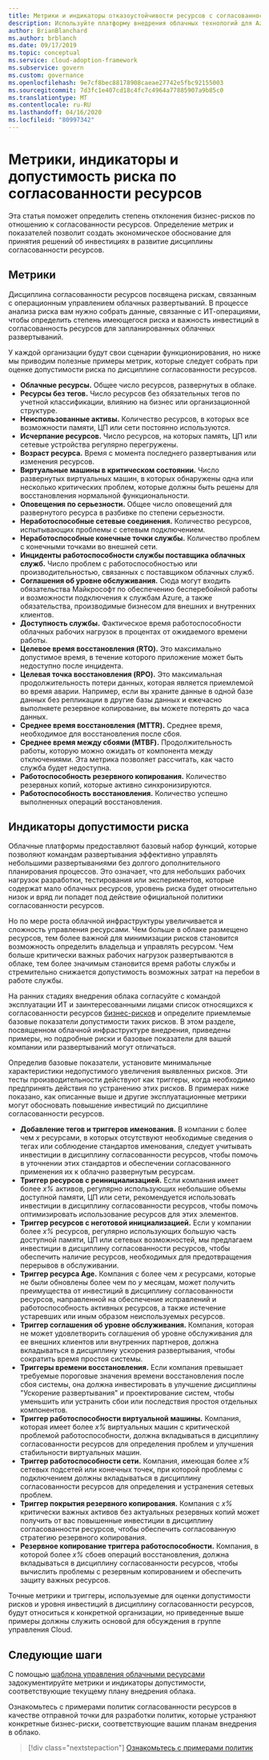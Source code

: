 ```yaml
---
title: Метрики и индикаторы отказоустойчивости ресурсов с согласованностью
description: Используйте платформу внедрения облачных технологий для Azure, чтобы количественно определить устойчивость к бизнес-рискам, связанным с согласованностью ресурсов.
author: BrianBlanchard
ms.author: brblanch
ms.date: 09/17/2019
ms.topic: conceptual
ms.service: cloud-adoption-framework
ms.subservice: govern
ms.custom: governance
ms.openlocfilehash: 9e7cf8bec88178908caeae27742e5fbc92155003
ms.sourcegitcommit: 7d3fc1e407cd18c4fc7c4964a77885907a9b85c0
ms.translationtype: MT
ms.contentlocale: ru-RU
ms.lasthandoff: 04/16/2020
ms.locfileid: "80997342"
---
```

<!-- cSpell:ignore MTBF MTTR -->

# <a name="resource-consistency-metrics-indicators-and-risk-tolerance"></a>Метрики, индикаторы и допустимость риска по согласованности ресурсов

Эта статья поможет определить степень отклонения бизнес-рисков по отношению к согласованности ресурсов. Определение метрик и показателей позволит создать экономическое обоснование для принятия решений об инвестициях в развитие дисциплины согласованности ресурсов.

## <a name="metrics"></a>Метрики

Дисциплина согласованности ресурсов посвящена рискам, связанным с операционным управлением облачных развертываний. В процессе анализа риска вам нужно собрать данные, связанные с ИТ-операциями, чтобы определить степень имеющегося риска и важность инвестиций в согласованность ресурсов для запланированных облачных развертываний.

У каждой организации будут свои сценарии функционирования, но ниже мы приводим полезные примеры метрик, которые следует собрать при оценке допустимости риска по дисциплине согласованности ресурсов.

- **Облачные ресурсы.** Общее число ресурсов, развернутых в облаке.
- **Ресурсы без тегов.** Число ресурсов без обязательных тегов по учетной классификации, влиянию на бизнес или организационной структуре.
- **Неиспользованные активы.** Количество ресурсов, в которых все возможности памяти, ЦП или сети постоянно используются.
- **Исчерпание ресурсов.** Число ресурсов, на которых память, ЦП или сетевые устройства регулярно перегружены.
- **Возраст ресурса.** Время с момента последнего развертывания или изменения ресурсов.
- **Виртуальные машины в критическом состоянии.** Число развернутых виртуальных машин, в которых обнаружены одна или несколько критических проблем, которые должны быть решены для восстановления нормальной функциональности.
- **Оповещения по серьезности.** Общее число оповещений для развернутого ресурса в разбивке по степени серьезности.
- **Неработоспособные сетевые соединения.** Количество ресурсов, испытывающих проблемы с сетевым подключением.
- **Неработоспособные конечные точки службы.** Количество проблем с конечными точками во внешней сети.
- **Инциденты работоспособности службы поставщика облачных служб.** Число проблем с работоспособностью или производительностью, связанных с поставщиком облачных служб.
- **Соглашения об уровне обслуживания.** Сюда могут входить обязательства Майкрософт по обеспечению бесперебойной работы и возможности подключения к службам Azure, а также обязательства, производимые бизнесом для внешних и внутренних клиентов.
- **Доступность службы.** Фактическое время работоспособности облачных рабочих нагрузок в процентах от ожидаемого времени работы.
- **Целевое время восстановления (RTO).** Это максимально допустимое время, в течение которого приложение может быть недоступно после инцидента.
- **Целевая точка восстановления (RPO).** Это максимальная продолжительность потери данных, которая является приемлемой во время аварии. Например, если вы храните данные в одной базе данных без репликации в другие базы данных и ежечасно выполняете резервное копирование, вы можете потерять до часа данных.
- **Среднее время восстановления (MTTR).** Среднее время, необходимое для восстановления после сбоя.
- **Среднее время между сбоями (MTBF).** Продолжительность работы, которую можно ожидать от компонента между отключениями. Эта метрика позволяет рассчитать, как часто служба будет недоступна.
- **Работоспособность резервного копирования.** Количество резервных копий, которые активно синхронизируются.
- **Работоспособность восстановления.** Количество успешно выполненных операций восстановления.

## <a name="risk-tolerance-indicators"></a>Индикаторы допустимости риска

Облачные платформы предоставляют базовый набор функций, которые позволяют командам развертывания эффективно управлять небольшими развертываниями без долгого дополнительного планирования процессов. Это означает, что для небольших рабочих нагрузок разработки, тестирования или экспериментов, которые содержат мало облачных ресурсов, уровень риска будет относительно низок и вряд ли попадет под действие официальной политики согласованности ресурсов.

Но по мере роста облачной инфраструктуры увеличивается и сложность управления ресурсами. Чем больше в облаке размещено ресурсов, тем более важной для минимизации рисков становится возможность определить владельца и управлять ресурсом. Чем больше критически важных рабочих нагрузок развертываются в облаке, тем более значимым становится время работы службы и стремительно снижается допустимость возможных затрат на перебои в работе службы.

На ранних стадиях внедрения облака согласуйте с командой эксплуатации ИТ и заинтересованными лицами список относящихся к согласованности ресурсов [бизнес-рисков](./business-risks.md) и определите приемлемые базовые показатели допустимости таких рисков. В этом разделе, посвященном облачной инфраструктуре внедрения, приведены примеры, но подробные риски и базовые показатели для вашей компании или развертываний могут отличаться.

Определив базовые показатели, установите минимальные характеристики недопустимого увеличения выявленных рисков. Эти тесты производительности действуют как триггеры, когда необходимо предпринять действия по устранению этих рисков. В примерах ниже показано, как описанные выше и другие эксплуатационные метрики могут обосновать повышение инвестиций по дисциплине согласованности ресурсов.

- **Добавление тегов и триггеров именования.** В компании с более чем _x_ ресурсами, в которых отсутствуют необходимые сведения о тегах или соблюдение стандартов именования, следует учитывать инвестиции в дисциплину согласованности ресурсов, чтобы помочь в уточнении этих стандартов и обеспечении согласованного применения их к облачно развернутым ресурсам.
- **Триггер ресурсов с реинициализацией.** Если компания имеет более _x%_ активов, регулярно использующих небольшие объемы доступной памяти, ЦП или сети, рекомендуется использовать инвестиции в дисциплину согласованности ресурсов, чтобы помочь оптимизировать использование ресурсов для этих элементов.
- **Триггер ресурсов с неготовой инициализацией.** Если у компании более _x%_ ресурсов, регулярно использующих большую часть доступной памяти, ЦП или сетевых возможностей, мы предлагаем инвестиции в дисциплину согласованности ресурсов, чтобы обеспечить наличие ресурсов, необходимых для предотвращения перерывов в обслуживании.
- **Триггер ресурса Age.** Компания с более чем _x_ ресурсами, которые не были обновлены более чем по _y_ месяцам, может получить преимущества от инвестиций в дисциплину согласованности ресурсов, направленной на обеспечение исправлений и работоспособность активных ресурсов, а также истечение устаревших или иным образом неиспользуемых ресурсов.
- **Триггер соглашения об уровне обслуживания.** Компания, которая не может удовлетворить соглашения об уровне обслуживания для ее внешних клиентов или внутренних партнеров, должна вкладываться в дисциплину ускорения развертывания, чтобы сократить время простоя системы.
- **Триггеры времени восстановления.** Если компания превышает требуемые пороговые значения времени восстановления после сбоя системы, она должна инвестировать в улучшение дисциплины "Ускорение развертывания" и проектирование систем, чтобы уменьшить или устранить сбои или последствия простоя отдельных компонентов.
- **Триггер работоспособности виртуальной машины.** Компания, которая имеет более _x%_ виртуальных машин с критической проблемой работоспособности, должна вкладываться в дисциплину согласованности ресурсов для определения проблем и улучшения стабильности виртуальных машин.
- **Триггер работоспособности сети.** Компания, имеющая более _x%_ сетевых подсетей или конечных точек, при которой проблемы с подключением должны вкладываться в дисциплину согласованности ресурсов для определения и устранения сетевых проблем.
- **Триггер покрытия резервного копирования.** Компания с _x%_ критически важных активов без актуальных резервных копий может получить от вас повышенные инвестиции в дисциплину согласованности ресурсов, чтобы обеспечить согласованную стратегию резервного копирования.
- **Резервное копирование триггера работоспособности.** Компания, в которой более _x%_ сбоев операций восстановления, должна вкладываться в дисциплину согласованности ресурсов, чтобы вычислить проблемы с резервным копированием и обеспечить защиту важных ресурсов.

Точные метрики и триггеры, используемые для оценки допустимости рисков и уровня инвестиций в дисциплину согласованности ресурсов, будут относиться к конкретной организации, но приведенные выше примеры должны служить основой для обсуждения в группе управления Cloud.

## <a name="next-steps"></a>Следующие шаги

С помощью [шаблона управления облачными ресурсами](./template.md) задокументируйте метрики и индикаторы допустимости, соответствующие текущему плану внедрения облака.

Ознакомьтесь с примерами политик согласованности ресурсов в качестве отправной точки для разработки политик, которые устраняют конкретные бизнес-риски, соответствующие вашим планам внедрения в облако.

> [!div class="nextstepaction"]
> [Ознакомьтесь с примерами политик](./policy-statements.md)
